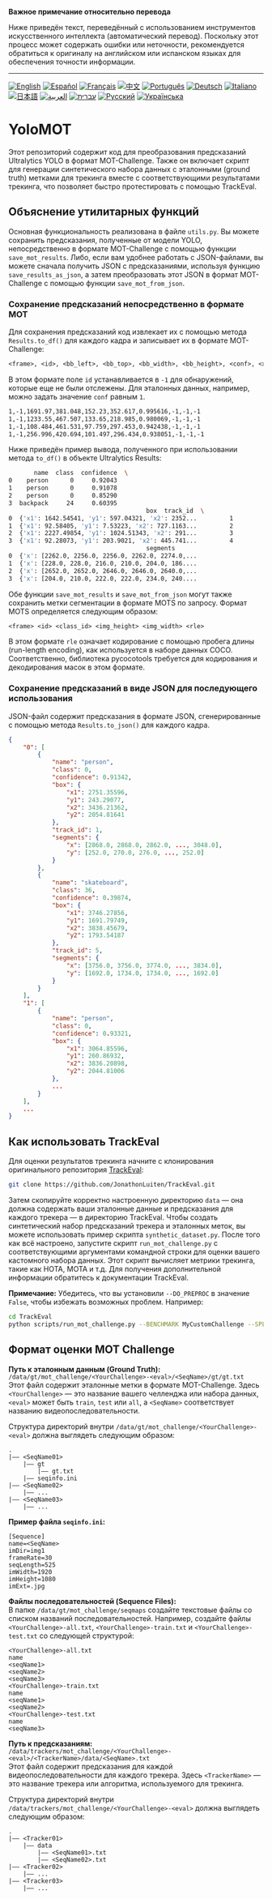 **Важное примечание относительно перевода**

Ниже приведён текст, переведённый с использованием инструментов искусственного интеллекта (автоматический перевод). Поскольку этот процесс может содержать ошибки или неточности, рекомендуется обратиться к оригиналу на английском или испанском языках для обеспечения точности информации.

---

[![English](https://img.shields.io/badge/lang-English-blue)](README.en.md)
[![Español](https://img.shields.io/badge/lang-Español-purple)](README.es.md)
[![Français](https://img.shields.io/badge/lang-Français-yellow)](README.fr.md)
[![中文](https://img.shields.io/badge/lang-中文-red)](README.zh.md)
[![Português](https://img.shields.io/badge/lang-Português-brightgreen)](README.pt.md)
[![Deutsch](https://img.shields.io/badge/lang-Deutsch-blueviolet)](README.de.md)
[![Italiano](https://img.shields.io/badge/lang-Italiano-orange)](README.it.md)
[![日本語](https://img.shields.io/badge/lang-日本語-yellowgreen)](README.jp.md)
[![العربية](https://img.shields.io/badge/lang-العربية-lightgrey)](README.ar.md)
[![עברית](https://img.shields.io/badge/lang-עברית-teal)](README.he.md)
[![Русский](https://img.shields.io/badge/lang-Русский-lightblue)](README.ru.md)
[![Українська](https://img.shields.io/badge/lang-Українська-skyblue)](README.uk.md)

# YoloMOT
Этот репозиторий содержит код для преобразования предсказаний Ultralytics YOLO в формат MOT-Challenge. Также он включает скрипт для генерации синтетического набора данных с эталонными (ground truth) метками для трекинга вместе с соответствующими результатами трекинга, что позволяет быстро протестировать с помощью TrackEval.

## Объяснение утилитарных функций
Основная функциональность реализована в файле `utils.py`.
Вы можете сохранить предсказания, полученные от модели YOLO, непосредственно в формате MOT-Challenge с помощью функции `save_mot_results`. Либо, если вам удобнее работать с JSON-файлами, вы можете сначала получить JSON с предсказаниями, используя функцию `save_results_as_json`, а затем преобразовать этот JSON в формат MOT-Challenge с помощью функции `save_mot_from_json`.

### Сохранение предсказаний непосредственно в формате MOT
Для сохранения предсказаний код извлекает их с помощью метода `Results.to_df()` для каждого кадра и записывает их в формате MOT-Challenge:
```txt
<frame>, <id>, <bb_left>, <bb_top>, <bb_width>, <bb_height>, <conf>, <x>, <y>, <z>
```
В этом формате поле `id` устанавливается в `-1` для обнаружений, которые еще не были отслежены. Для эталонных данных, например, можно задать значение `conf` равным `1`.
```txt
1,-1,1691.97,381.048,152.23,352.617,0.995616,-1,-1,-1
1,-1,1233.55,467.507,133.65,218.985,0.980069,-1,-1,-1
1,-1,108.484,461.531,97.759,297.453,0.942438,-1,-1,-1
1,-1,256.996,420.694,101.497,296.434,0.938051,-1,-1,-1
```
Ниже приведён пример вывода, полученного при использовании метода `to_df()` в объекте Ultralytics Results:
```bash
       name  class  confidence  \
0    person      0     0.92043   
1    person      0     0.91078   
2    person      0     0.85290   
3  backpack     24     0.60395   
                                      box  track_id  \
0  {'x1': 1642.54541, 'y1': 597.04321, 'x2': 2352...         1   
1  {'x1': 92.58405, 'y1': 7.53223, 'x2': 727.1163...         2   
2  {'x1': 2227.49854, 'y1': 1024.51343, 'x2': 291...         3   
3  {'x1': 92.28073, 'y1': 203.9021, 'x2': 445.741...         4   
                                      segments   
0  {'x': [2262.0, 2256.0, 2256.0, 2262.0, 2274.0,...   
1  {'x': [228.0, 228.0, 216.0, 210.0, 204.0, 186....   
2  {'x': [2652.0, 2652.0, 2646.0, 2646.0, 2640.0,...   
3  {'x': [204.0, 210.0, 222.0, 222.0, 234.0, 240....   
```

Обе функции `save_mot_results` и `save_mot_from_json` могут также сохранить метки сегментации в формате MOTS по запросу. Формат MOTS определяется следующим образом:
```txt
<frame> <id> <class_id> <img_height> <img_width> <rle>
```
В этом формате `rle` означает кодирование с помощью пробега длины (run-length encoding), как используется в наборе данных COCO. Соответственно, библиотека pycocotools требуется для кодирования и декодирования масок в этом формате.

### Сохранение предсказаний в виде JSON для последующего использования
JSON-файл содержит предсказания в формате JSON, сгенерированные с помощью метода `Results.to_json()` для каждого кадра.
```json
{
    "0": [
        {
            "name": "person",
            "class": 0,
            "confidence": 0.91342,
            "box": {
                "x1": 2751.35596,
                "y1": 243.29077,
                "x2": 3436.21362,
                "y2": 2054.81641
            },
            "track_id": 1,
            "segments": {
                "x": [2868.0, 2868.0, 2862.0, ..., 3048.0],
                "y": [252.0, 270.0, 276.0, ..., 252.0]
            }
        },
        {
            "name": "skateboard",
            "class": 36,
            "confidence": 0.39874,
            "box": {
                "x1": 3746.27856,
                "y1": 1691.79749,
                "x2": 3838.45679,
                "y2": 1793.54187
            },
            "track_id": 5,
            "segments": {
                "x": [3756.0, 3756.0, 3774.0, ..., 3834.0],
                "y": [1692.0, 1734.0, 1734.0, ..., 1692.0]
            }
        }
    ],
    "1": [
        {
            "name": "person",
            "class": 0,
            "confidence": 0.93321,
            "box": {
                "x1": 3064.85596,
                "y1": 260.86932,
                "x2": 3836.20898,
                "y2": 2044.81006
            },
            ...
        }
    ],
    ...
}
```

## Как использовать TrackEval
Для оценки результатов трекинга начните с клонирования оригинального репозитория [TrackEval](https://github.com/JonathonLuiten/TrackEval/):
```bash
git clone https://github.com/JonathonLuiten/TrackEval.git
```
Затем скопируйте корректно настроенную директорию `data` — она должна содержать ваши эталонные данные и предсказания для каждого трекера — в директорию TrackEval. Чтобы создать синтетический набор предсказаний трекера и эталонных меток, вы можете использовать пример скрипта `synthetic_dataset.py`.
После того как всё настроено, запустите скрипт `run_mot_challenge.py` с соответствующими аргументами командной строки для оценки вашего кастомного набора данных. Этот скрипт вычисляет метрики трекинга, такие как HOTA, MOTA и т.д. Для получения дополнительной информации обратитесь к документации TrackEval.

**Примечание:** Убедитесь, что вы установили `--DO_PREPROC` в значение `False`, чтобы избежать возможных проблем. Например:
```bash
cd TrackEval
python scripts/run_mot_challenge.py --BENCHMARK MyCustomChallenge --SPLIT_TO_EVAL test --DO_PREPROC False
```

## Формат оценки MOT Challenge
**Путь к эталонным данным (Ground Truth):**  
`/data/gt/mot_challenge/<YourChallenge>-<eval>/<SeqName>/gt/gt.txt`  
Этот файл содержит эталонные метки в формате MOT-Challenge. Здесь `<YourChallenge>` — это название вашего челленджа или набора данных, `<eval>` может быть `train`, `test` или `all`, а `<SeqName>` соответствует названию видеопоследовательности.

Структура директорий внутри `/data/gt/mot_challenge/<YourChallenge>-<eval>` должна выглядеть следующим образом:
```
.
|—— <SeqName01>
    |—— gt
        |—— gt.txt
    |—— seqinfo.ini
|—— <SeqName02>
    |—— ...
|—— <SeqName03>
    |—— ...
```

**Пример файла `seqinfo.ini`:**
```
[Sequence]
name=<SeqName>
imDir=img1
frameRate=30
seqLength=525
imWidth=1920
imHeight=1080
imExt=.jpg
```

**Файлы последовательностей (Sequence Files):**  
В папке `/data/gt/mot_challenge/seqmaps` создайте текстовые файлы со списком названий последовательностей. Например, создайте файлы `<YourChallenge>-all.txt`, `<YourChallenge>-train.txt` и `<YourChallenge>-test.txt` со следующей структурой:
```
<YourChallenge>-all.txt
name
<seqName1>
<seqName2>
<seqName3>
<YourChallenge>-train.txt
name
<seqName1>
<seqName2>
<YourChallenge>-test.txt
name
<seqName3>
```

**Путь к предсказаниям:**  
`/data/trackers/mot_challenge/<YourChallenge>-<eval>/<TrackerName>/data/<SeqName>.txt`  
Этот файл содержит предсказания для каждой видеопоследовательности для каждого трекера. Здесь `<TrackerName>` — это название трекера или алгоритма, используемого для трекинга.

Структура директорий внутри `/data/trackers/mot_challenge/<YourChallenge>-<eval>` должна выглядеть следующим образом:
```
.
|—— <Tracker01>
    |—— data
        |—— <SeqName01>.txt
        |—— <SeqName02>.txt
|—— <Tracker02>
    |—— ...
|—— <Tracker03>
    |—— ...
```